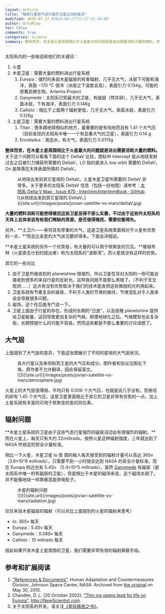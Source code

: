 ```yaml
---
layout: article
title: "殖民行星和气态行星的卫星之间的差异"
modified: 2015-07-17 #2014-08-27T11:57:41-04:00
author: OctoMiao
toc: false
comments: true
categories: science
summary: 整体而言，在木星土星周围相比于火星最大的问题就是进出需要消耗大量的燃料。并且有更强烈的辐射。但是他们可以提供聚变使用的燃料，被祖布林称为太阳系的“波斯湾”。
---
```






太阳系内的一些候选和他们的关键词：

1. 火星
2. 木星卫星：需要大量的燃料进出行星系统
   1. Europa：强烈的来自木星磁层的有害辐射，几乎无大气，冰层下可能有海洋，表面 −170 °C 很冷（冰层之下温度会高），表面引力 0.134g，可能的原著民微生物，Artemis Project
   2. Ganymede：太阳系已知最大的卫星，有磁层（然并卵），几乎无大气，表面冰层，下有海洋，表面引力 0.146g
   3. Callisto：相比于上面两个辐射更低，几乎无大气，表面冰层，表面引力0.126g
3. 土星卫星：需要大量的燃料进出行星系统
   1. Titan：很多跟地球相似的地方，最重要的是有陆地而且有 1.41 个大气压（目前发现的太阳系中唯一一个有显著大气的卫星），表面引力 0.14 g
   2. Enceladus：液态水，有大气，表面引力 0.0113g



**整体而言，在木星土星周围相比于火星最大的问题就是进出需要消耗大量的燃料。** 关于这个问题可以看看下面的这个 DeltaV 比较，图标中 Intercept 是从地球发射过去之后被引力捕获所需要的 DeltaV，LO 指的是进入 low orbit 需要的 DeltaV，On 是降落在天体表面所需的 DeltaV。


<figure markdown="1">
<figcaption>
从地球出发到其它星球的 DeltaV。土星木星卫星所需要的 DeltaV 非常多。关于更多的太阳系 DeltaV 信息（包括一份地图）请参考：<a href="https://github.com/InterImm/InterImmBook/issues/70" target="_blank">太阳系 Delta V Map · Issue #70 · InterImm/InterImmBook · GitHub</a>.
</figcaption>
![从地球出发到其它星球的 DeltaV。]({{site.url}}/images/posts/jovian-satellite-vs-mars/deltaV.jpg)
</figure>




**大量的燃料消耗可能使得殖民这些卫星显得不那么实惠，不过由于这些外太阳系的天体上总体来说有些我们稀缺的资源，是否值得殖民，需要权衡得失。**

另外，**土卫六——泰坦具有厚重的大气，这是卫星系统里面相对于火星有优势的一点，**而且比金星的大气状况要好得多。下面会详细说。

**木星土星系统的另外一个优势是，有大量的可以用于核聚变的氘氚，**被祖布林（火星直击计划的提出者）称为太阳系的“波斯湾”。而火星就没有这样的优势。


其它的一些对比

1. 由于卫星所接收到的 planetshine 很强烈，所以卫星在背对太阳的一侧可能会接收到很多的来自行星的反射光。这样夜间就不是那么黑暗了。（不利于天文观测……）这点有没有优势取决于我们的技术能发把这些微弱的光利用起来。
2. 卫星系统有节奏复杂的昼夜，不利于人类的节律的维持，节律混乱对于人类来说会导致很多问题。
3. 磁场，这个在后面专门说一下。
4. 卫星上面由于行星的存在，形成的长期的“日食”，以及夜晚 planetshine 提供给卫星能量，这回导致更加复杂的气候，即便地球化之后，气候模型也会复杂些，长期预报什么的可能不容易。然而这些都是不那么重要的讨论话题了。


## 大气层

上面提到了大气层的差异，下面这张图展示了不同的星球的大气层状况。


<figure markdown="1">
<figcaption>
各大行星以及泰坦和冥王星的大气压和成分。图作者和协议见图右下角，原作者不允许翻译，因此保留英文。
</figcaption>
![]({{site.url}}/images/posts/jovian-satellite-vs-mars/atmosphere.jpg)
</figure>


火星上的大气层很薄弱，平均只有 0.006 个大气压，也就是说几乎没有。而泰坦的却有 1.45 个大气压，这是卫星里面相比于其它的卫星非常有优势的一点。加上土星系统有丰富的可用于核聚变的氢的同位素。





## 辐射问题



**木星土星系统的卫星由于这些气态行星强烈的磁层活动会有很强烈的辐射。**而在火星上，每天只有大约 22millirads。按照火星这种辐射强度，三年就达到了 NASA 所规定的安全计量标准。

相比一下火星，木星卫星 Io 周
围的每人每天接受到的辐射计量可以高达 36Sv （3.6×10^6 millirads），只需要不到一小时就会达到 NASA 的安全计量标准。而在 Europa 附近也有 5.4Sv （5.4×10^5 millirads）。虽然 [Ganymede](https://en.wikipedia.org/wiki/Ganymede_(moon)) 有磁层（是太阳系中唯一的有磁层的卫星），但是相比于木星的磁场来说，这个磁场太弱了，并不能像地球一样屏蔽高能带电粒子。


<figure markdown="1">
<figcaption>
木星的辐射问题
</figcaption>
![]({{site.url}}/images/posts/jovian-satellite-vs-mars/radiation.jpg)
</figure>



仅仅来自木星磁层的辐射（可以对比上面提到的火星的辐射来思考）

* Io: 36Sv 每天
* Europa：5.4Sv 每天
* Ganymede：0.08Sv 每天
* Callisto：10 milirads 每天

因此如果开发木星土星周围的卫星，我们需要非常有效的辐射屏蔽手段。




## 参考和扩展阅读

1. ["References & Documents"](http://web.archive.org/web/20100530060723/http://hacd.jsc.nasa.gov/projects/space_radiation_marie_references.cfm). Human Adaptation and Countermeasures Division, Johnson Space Center, NASA. Archived from [the original](http://hacd.jsc.nasa.gov/projects/space_radiation_marie_references.cfm) on May 30, 2010.
2. Chandler, D. L. (20 October 2002). ["Thin ice opens lead for life on Europa"](http://www.newscientist.com/article.ns?id=dn2929). http://NewScientist.com.
3. 关于太阳系的开发，请关注[《星际移民之书》](http://interimm.org/InterImmBook/)。